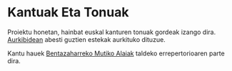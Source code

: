 # Kantuak Eta Tonuak

Proiektu honetan, hainbat euskal kanturen tonuak gordeak izango dira. [Aurkibidean](Aurkibidea.md) abesti guztien estekak aurkituko dituzue.

Kantu hauek [Bentazaharreko Mutiko Alaiak](http://www.bentazaharrekomutikoalaiak.eus) taldeko errepertorioaren parte dira.
